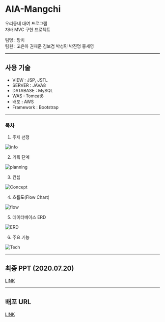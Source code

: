 # AIA-Mangchi
우리동네 대여 프로그램     
자바 MVC 구현 프로젝트    

팀명 : 망치    
팀원 : 고은아 권재준 김보겸 박성민 박진명 홍세영
      

<hr />

## 사용 기술
* VIEW : JSP, JSTL     
* SERVER : JAVA8    
* DATABASE : MySQL
* WAS : Tomcat8    
* 배포 : AWS    
* Framework : Bootstrap   

<hr />

### 목차   

1. 주제 선정

![info](https://i.ibb.co/8dt8cjS/MANGCH.jpg)

2. 기획 단계    

![planning](https://i.ibb.co/4MPb8vj/MANGCH-3.jpg)

3. 컨셉    

![Concept](https://i.ibb.co/DMRzZ38/MANGCH-4.jpg)

4. 흐름도(Flow Chart)    

![flow](https://i.ibb.co/WfZTfqs/MANGCH-5.jpg)    

5. 데이터베이스 ERD    

![ERD](https://i.ibb.co/VW99Lfs/MANGCH-6.jpg)    

6. 주요 기능    

![Tech](https://i.ibb.co/XbJPbQG/MANGCH-7.jpg)  

<hr />

## 최종 PPT (2020.07.20)
[LINK](https://docs.google.com/presentation/d/11V7nJ6M-K0urG5Cfvk8AAFKNN17PiiGp88Cc67sWM0w/edit#slide=id.p)


<hr />

## 배포 URL
[LINK](http://ec2-13-125-52-199.ap-northeast-2.compute.amazonaws.com:8080/Mangchi/index.do)


